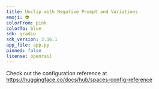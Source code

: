 ```yaml
---
title: Unclip with Negative Prompt and Variations
emoji: 👽
colorFrom: pink
colorTo: blue
sdk: gradio
sdk_version: 3.16.1
app_file: app.py
pinned: false
license: openrail
---
```


Check out the configuration reference at https://huggingface.co/docs/hub/spaces-config-reference
